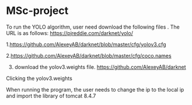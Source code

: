 # MSc-project
To run the YOLO algorithm, user need download the following files . The URL is as follows: https://pjreddie.com/darknet/yolo/

  1.https://github.com/AlexeyAB/darknet/blob/master/cfg/yolov3.cfg

2.https://github.com/AlexeyAB/darknet/blob/master/cfg/coco.names

3. download the yolov3.weights file.  https://github.com/AlexeyAB/darknet
 

Clicking the yolov3.weights

When running the program, the user needs to change the ip to the local ip and import the library of tomcat 8.4.7
